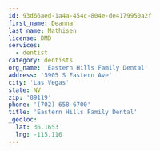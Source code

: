 ```yaml
---
id: 93d66aed-1a4a-454c-804e-de4179950a2f
first_name: Deanna
last_name: Mathisen
license: DMD
services:
  - dentist
category: dentists
org_name: 'Eastern Hills Family Dental'
address: '5905 S Eastern Ave'
city: 'Las Vegas'
state: NV
zip: '89119'
phone: '(702) 658-6700'
title: 'Eastern Hills Family Dental'
_geoloc:
  lat: 36.1653
  lng: -115.116
---
```

